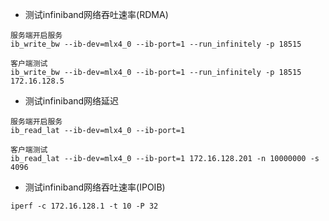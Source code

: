 
- 测试infiniband网络吞吐速率(RDMA)

```
服务端开启服务
ib_write_bw --ib-dev=mlx4_0 --ib-port=1 --run_infinitely -p 18515

客户端测试
ib_write_bw --ib-dev=mlx4_0 --ib-port=1 --run_infinitely -p 18515 172.16.128.5
```

- 测试infiniband网络延迟

```
服务端开启服务
ib_read_lat --ib-dev=mlx4_0 --ib-port=1

客户端测试
ib_read_lat --ib-dev=mlx4_0 --ib-port=1 172.16.128.201 -n 10000000 -s 4096
```

- 测试infiniband网络吞吐速率(IPOIB)

```
iperf -c 172.16.128.1 -t 10 -P 32
```
